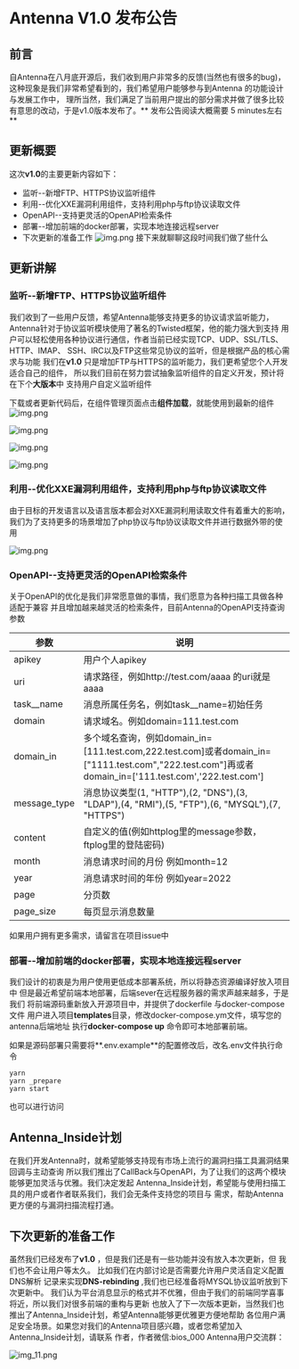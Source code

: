 # Antenna V1.0 发布公告

## 前言

自Antenna在八月底开源后，我们收到用户非常多的反馈(当然也有很多的bug)，这种现象是我们非常希望看到的，我们希望用户能够参与到Antenna
的功能设计与发展工作中， 理所当然，我们满足了当前用户提出的部分需求并做了很多比较有意思的改动，于是v1.0版本发布了。**
发布公告阅读大概需要 5 minutes左右**

## 更新概要

这次**v1.0**的主要更新内容如下：

* 监听--新增FTP、HTTPS协议监听组件
* 利用--优化XXE漏洞利用组件，支持利用php与ftp协议读取文件
* OpenAPI--支持更灵活的OpenAPI检索条件
* 部署--增加前端的docker部署，实现本地连接远程server
* 下次更新的准备工作
  ![img.png](../static/img/img_tag.png)
  接下来就聊聊这段时间我们做了些什么

## 更新讲解

### 监听--新增FTP、HTTPS协议监听组件

我们收到了一些用户反馈，希望Antenna能够支持更多的协议请求监听能力，
Antenna针对于协议监听模块使用了著名的Twisted框架，他的能力强大到支持
用户可以轻松使用各种协议进行通信，作者当前已经实现TCP、UDP、SSL/TLS、HTTP、IMAP、
SSH、IRC以及FTP这些常见协议的监听，但是根据产品的核心需求与功能
我们在**v1.0** 只是增加FTP与HTTPS的监听能力，我们更希望您个人开发适合自己的组件，
所以我们目前在努力尝试抽象监听组件的自定义开发，预计将在下个**大版本**中
支持用户自定义监听组件

下载或者更新代码后，在组件管理页面点击**组件加载**，就能使用到最新的组件
![img.png](../static/img/img_new.png)

![img.png](../static/img/img_new_2.png)

![img.png](../static/img/img_https.png)

![img.png](../static/img/img_https_2.png)

### 利用--优化XXE漏洞利用组件，支持利用php与ftp协议读取文件

由于目标的开发语言以及语言版本都会对XXE漏洞利用读取文件有着重大的影响，
我们为了支持更多的场景增加了php协议与ftp协议读取文件并进行数据外带的使用

![img.png](../static/img/img_xxe_read_file.png)

### OpenAPI--支持更灵活的OpenAPI检索条件

关于OpenAPI的优化是我们非常愿意做的事情，我们愿意为各种扫描工具做各种适配于兼容
并且增加越来越灵活的检索条件，目前Antenna的OpenAPI支持查询参数

| 参数           | 说明                                                                                                                                     |
|--------------|----------------------------------------------------------------------------------------------------------------------------------------|
| apikey       | 用户个人apikey                                                                                                                             |
| uri          | 请求路径，例如http://test.com/aaaa 的uri就是aaaa                                                                                                 |
| task__name   | 消息所属任务名，例如task__name=初始任务                                                                                                              |
| domain       | 请求域名。例如domain=111.test.com                                                                                                             |
| domain_in    | 多个域名查询，例如domain_in=[111.test.com,222.test.com]或者domain_in=["1111.test.com","222.test.com"]再或者domain_in=['111.test.com','222.test.com'] |
| message_type | 消息协议类型(1, "HTTP"),(2, "DNS"),(3, "LDAP"),(4, "RMI"),(5, "FTP"),(6, "MYSQL"),(7, "HTTPS")                                               |
| content      | 自定义的值(例如httplog里的message参数，ftplog里的登陆密码)                                                                                               |
| month        | 消息请求时间的月份 例如month=12                                                                                                                   |
| year         | 消息请求时间的年份 例如year=2022                                                                                                                  |
| page         | 分页数                                                                                                                                    |
| page_size    | 每页显示消息数量                                                                                                                               |

如果用户拥有更多需求，请留言在项目issue中

### 部署--增加前端的docker部署，实现本地连接远程server
我们设计的初衷是为用户使用更低成本部署系统，所以将静态资源编译好放入项目中
但是最近希望前端本地部署，后端sever在远程服务器的需求声越来越多，于是我们
将前端源码重新放入开源项目中，并提供了dockerfile 与docker-compose文件
用户进入项目**templates**目录，修改docker-compose.ym文件，填写您的antenna后端地址
执行**docker-compose up** 命令即可本地部署前端。

如果是源码部署只需要将**.env.example**的配置修改后，改名.env文件执行命令
```shell
yarn
yarn _prepare
yarn start
```
也可以进行访问
## Antenna_Inside计划

在我们开发Antenna时，就希望能够支持现有市场上流行的漏洞扫描工具漏洞结果回调与主动查询
所以我们推出了CallBack与OpenAPI，为了让我们的这两个模块能够更加灵活与优雅。我们决定发起
Antenna_Inside计划，希望能与使用扫描工具的用户或者作者联系我们，我们会无条件支持您的项目与
需求，帮助Antenna更方便的与漏洞扫描流程打通。

## 下次更新的准备工作

虽然我们已经发布了**v1.0** ，但是我们还是有一些功能并没有放入本次更新，但
我们也不会让用户等太久。 比如我们在内部讨论是否需要允许用户灵活自定义配置DNS解析
记录来实现**DNS-rebinding** ,我们也已经准备将MYSQL协议监听放到下次更新中。
我们认为平台消息显示的格式并不优雅，但由于我们的前端同学喜事将近，所以我们对很多前端的重构与更新
也放入了下一次版本更新，当然我们也推出了Antenna_Inside计划，希望Antenna能够更优雅更方便地帮助
各位用户满足安全场景。如果您对我们的Antenna项目感兴趣，或者您希望加入Antenna_Inside计划，请联系
作者，作者微信:bios_000
Antenna用户交流群：

![img_11.png](../static/img/img_11.png)
